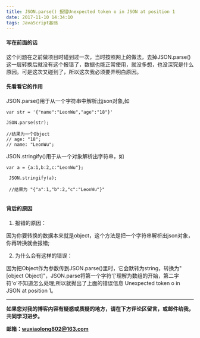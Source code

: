 ```yaml
---
title: JSON.parse() 报错Unexpected token o in JSON at position 1
date: 2017-11-10 14:34:10
tags: JavaScript基础
---
```

#### 写在前面的话
这个问题在之前做项目时碰到过一次，当时按照网上的做法，去掉JSON.parse()这一层转换后就没有这个报错了，数据也能正常使用，就没多想，也没深究是什么原因。可是这次又碰到了，所以这次我必须要弄明白原因。
#### 先看看它的作用
JSON.parse()用于从一个字符串中解析出json对象,如

```
var str = '{"name":"LeonWu","age":"18"}'

JSON.parse(str);

//结果为一个Object
// age: "18";
// name: "LeonWu";
```
JSON.stringify()用于从一个对象解析出字符串，如

```
var a = {a:1,b:2,c:"LeonWu"};
 
 JSON.stringify(a);
 
 //结果为 "{"a":1,"b":2,"c":"LeonWu"}"
 
```
#### 背后的原因
1. 报错的原因：
  
因为你要转换的数据本来就是object，这个方法是把一个字符串解析出json对象，你再转换就会报错;

2. 为什么会有这样的错误：

因为把Object作为参数传到JSON.parse()里时，它会默转为string，转换为"[object Object]"，JSON.parse将第一个字符'['理解为数组的开始，第二字符'o'不知道怎么处理;所以就抛出了上面的错误信息 Unexpected token o in JSON at position 1。


---


**如果您对我的博客内容有疑惑或质疑的地方，请在下方评论区留言，或邮件给我，共同学习进步。**

**邮箱：wuxiaolong802@163.com**